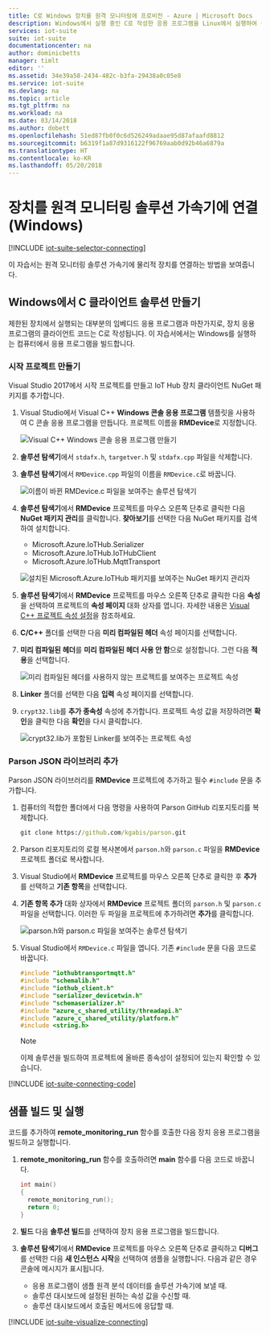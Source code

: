 ```yaml
---
title: C로 Windows 장치를 원격 모니터링에 프로비전 - Azure | Microsoft Docs
description: Windows에서 실행 중인 C로 작성한 응용 프로그램을 Linux에서 실행하여 원격 모니터링 솔루션 가속기에 장치를 연결하는 방법을 설명합니다.
services: iot-suite
suite: iot-suite
documentationcenter: na
author: dominicbetts
manager: timlt
editor: ''
ms.assetid: 34e39a58-2434-482c-b3fa-29438a0c05e8
ms.service: iot-suite
ms.devlang: na
ms.topic: article
ms.tgt_pltfrm: na
ms.workload: na
ms.date: 03/14/2018
ms.author: dobett
ms.openlocfilehash: 51ed87fb0f0c6d526249adaae95d87afaafd8812
ms.sourcegitcommit: b6319f1a87d9316122f96769aab0d92b46a6879a
ms.translationtype: HT
ms.contentlocale: ko-KR
ms.lasthandoff: 05/20/2018
---
```

# <a name="connect-your-device-to-the-remote-monitoring-solution-accelerator-windows"></a>장치를 원격 모니터링 솔루션 가속기에 연결(Windows)

[!INCLUDE [iot-suite-selector-connecting](../../includes/iot-suite-selector-connecting.md)]

이 자습서는 원격 모니터링 솔루션 가속기에 물리적 장치를 연결하는 방법을 보여줍니다.

## <a name="create-a-c-client-solution-on-windows"></a>Windows에서 C 클라이언트 솔루션 만들기

제한된 장치에서 실행되는 대부분의 임베디드 응용 프로그램과 마찬가지로, 장치 응용 프로그램의 클라이언트 코드는 C로 작성됩니다. 이 자습서에서는 Windows를 실행하는 컴퓨터에서 응용 프로그램을 빌드합니다.

### <a name="create-the-starter-project"></a>시작 프로젝트 만들기

Visual Studio 2017에서 시작 프로젝트를 만들고 IoT Hub 장치 클라이언트 NuGet 패키지를 추가합니다.

1. Visual Studio에서 Visual C++ **Windows 콘솔 응용 프로그램** 템플릿을 사용하여 C 콘솔 응용 프로그램을 만듭니다. 프로젝트 이름을 **RMDevice**로 지정합니다.

    ![Visual C++ Windows 콘솔 응용 프로그램 만들기](./media/iot-accelerators-connecting-devices/visualstudio01.png)

1. **솔루션 탐색기**에서 `stdafx.h`, `targetver.h` 및 `stdafx.cpp` 파일을 삭제합니다.

1. **솔루션 탐색기**에서 `RMDevice.cpp` 파일의 이름을 `RMDevice.c`로 바꿉니다.

    ![이름이 바뀐 RMDevice.c 파일을 보여주는 솔루션 탐색기](./media/iot-accelerators-connecting-devices/visualstudio02.png)

1. **솔루션 탐색기**에서 **RMDevice** 프로젝트를 마우스 오른쪽 단추로 클릭한 다음 **NuGet 패키지 관리**를 클릭합니다. **찾아보기**를 선택한 다음 NuGet 패키지를 검색하여 설치합니다.

    * Microsoft.Azure.IoTHub.Serializer
    * Microsoft.Azure.IoTHub.IoTHubClient
    * Microsoft.Azure.IoTHub.MqttTransport

    ![설치된 Microsoft.Azure.IoTHub 패키지를 보여주는 NuGet 패키지 관리자](./media/iot-accelerators-connecting-devices/visualstudio03.png)

1. **솔루션 탐색기**에서 **RMDevice** 프로젝트를 마우스 오른쪽 단추로 클릭한 다음 **속성**을 선택하여 프로젝트의 **속성 페이지** 대화 상자를 엽니다. 자세한 내용은 [Visual C++ 프로젝트 속성 설정](https://docs.microsoft.com/cpp/ide/working-with-project-properties)을 참조하세요.

1. **C/C++** 폴더를 선택한 다음 **미리 컴파일된 헤더** 속성 페이지를 선택합니다.

1. **미리 컴파일된 헤더**를 **미리 컴파일된 헤더 사용 안 함**으로 설정합니다. 그런 다음 **적용**을 선택합니다.

    ![미리 컴파일된 헤더를 사용하지 않는 프로젝트를 보여주는 프로젝트 속성](./media/iot-accelerators-connecting-devices/visualstudio04.png)

1. **Linker** 폴더를 선택한 다음 **입력** 속성 페이지를 선택합니다.

1. `crypt32.lib`를 **추가 종속성** 속성에 추가합니다. 프로젝트 속성 값을 저장하려면 **확인**을 클릭한 다음 **확인**을 다시 클릭합니다.

    ![crypt32.lib가 포함된 Linker를 보여주는 프로젝트 속성](./media/iot-accelerators-connecting-devices/visualstudio05.png)

### <a name="add-the-parson-json-library"></a>Parson JSON 라이브러리 추가

Parson JSON 라이브러리를 **RMDevice** 프로젝트에 추가하고 필수 `#include` 문을 추가합니다.

1. 컴퓨터의 적합한 폴더에서 다음 명령을 사용하여 Parson GitHub 리포지토리를 복제합니다.

    ```cmd
    git clone https://github.com/kgabis/parson.git
    ```

1. Parson 리포지토리의 로컬 복사본에서 `parson.h`와 `parson.c` 파일을 **RMDevice** 프로젝트 폴더로 복사합니다.

1. Visual Studio에서 **RMDevice** 프로젝트를 마우스 오른쪽 단추로 클릭한 후 **추가**를 선택하고 **기존 항목**을 선택합니다.

1. **기존 항목 추가** 대화 상자에서 **RMDevice** 프로젝트 폴더의 `parson.h` 및 `parson.c` 파일을 선택합니다. 이러한 두 파일을 프로젝트에 추가하려면 **추가**를 클릭합니다.

    ![parson.h와 parson.c 파일을 보여주는 솔루션 탐색기](./media/iot-accelerators-connecting-devices/visualstudio06.png)

1. Visual Studio에서 `RMDevice.c` 파일을 엽니다. 기존 `#include` 문을 다음 코드로 바꿉니다.

    ```c
    #include "iothubtransportmqtt.h"
    #include "schemalib.h"
    #include "iothub_client.h"
    #include "serializer_devicetwin.h"
    #include "schemaserializer.h"
    #include "azure_c_shared_utility/threadapi.h"
    #include "azure_c_shared_utility/platform.h"
    #include <string.h>
    ```

    > [!NOTE]
    > 이제 솔루션을 빌드하여 프로젝트에 올바른 종속성이 설정되어 있는지 확인할 수 있습니다.

[!INCLUDE [iot-suite-connecting-code](../../includes/iot-suite-connecting-code.md)]

## <a name="build-and-run-the-sample"></a>샘플 빌드 및 실행

코드를 추가하여 **remote\_monitoring\_run** 함수를 호출한 다음 장치 응용 프로그램을 빌드하고 실행합니다.

1. **remote\_monitoring\_run** 함수를 호출하려면 **main** 함수를 다음 코드로 바꿉니다.

    ```c
    int main()
    {
      remote_monitoring_run();
      return 0;
    }
    ```

1. **빌드** 다음 **솔루션 빌드**를 선택하여 장치 응용 프로그램을 빌드합니다.

1. **솔루션 탐색기**에서 **RMDevice** 프로젝트를 마우스 오른쪽 단추로 클릭하고 **디버그**를 선택한 다음 **새 인스턴스 시작**을 선택하여 샘플을 실행합니다. 다음과 같은 경우 콘솔에 메시지가 표시됩니다.

    * 응용 프로그램이 샘플 원격 분석 데이터를 솔루션 가속기에 보낼 때.
    * 솔루션 대시보드에 설정된 원하는 속성 값을 수신할 때.
    * 솔루션 대시보드에서 호출된 메서드에 응답할 때.

[!INCLUDE [iot-suite-visualize-connecting](../../includes/iot-suite-visualize-connecting.md)]
